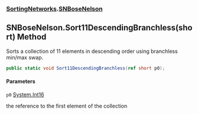 ### [SortingNetworks](SortingNetworks.md 'SortingNetworks').[SNBoseNelson](SortingNetworks.SNBoseNelson.md 'SortingNetworks.SNBoseNelson')

## SNBoseNelson.Sort11DescendingBranchless(short) Method

Sorts a collection of 11 elements in descending order using branchless min/max swap.

```csharp
public static void Sort11DescendingBranchless(ref short p0);
```
#### Parameters

<a name='SortingNetworks.SNBoseNelson.Sort11DescendingBranchless(short).p0'></a>

`p0` [System.Int16](https://docs.microsoft.com/en-us/dotnet/api/System.Int16 'System.Int16')

the reference to the first element of the collection